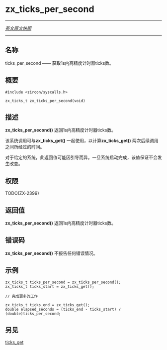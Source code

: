 # zx_ticks_per_second
---

[*英文原文快照*](https://github.com/fuchsia-mirror/zircon/blob/9b1d42b6f62ed4a4fe443eb03e020c74abcc8875/docs/syscalls/ticks_per_second.md)

---
<!-- ## NAME -->
## 名称

<!-- ticks_per_second - Read the number of high-precision timer ticks in a second. -->
ticks_per_second —— 获取1s内高精度计时器ticks数。

<!-- ## SYNOPSIS -->
## 概要

```
#include <zircon/syscalls.h>

zx_ticks_t zx_ticks_per_second(void)
```

<!-- ## DESCRIPTION -->
## 描述

<!-- **zx_ticks_per_second**() returns the number of high-precision timer ticks in a
second. -->
**zx_ticks_per_second()** 返回1s内高精度计时器ticks数。

<!-- This can be used together with **zx_ticks_get**() to calculate the amount of
time elapsed between two subsequent calls to **zx_ticks_get**(). -->
该系统调用可与**zx_ticks_get()** 一起使用，以计算**zx_ticks_get()** 两次后续调用之间所经过的时间。

<!-- This value can vary from boot to boot of a given system. Once booted,
this value is guaranteed not to change. -->
对于给定的系统，此返回值可能因引导而异。一旦系统启动完成，该值保证不会发生改变。

<!-- ## RIGHTS -->
## 权限

TODO(ZX-2399)

<!-- ## RETURN VALUE -->
## 返回值

<!-- **zx_ticks_per_second**() returns the number of high-precision timer ticks in a
second. -->
**zx_ticks_per_second()** 返回1s内高精度计时器ticks数。

<!-- ## ERRORS -->
## 错误码

<!-- **zx_ticks_per_second**() does not report any error conditions. -->
**zx_ticks_per_second()** 不报告任何错误情况。

<!-- ## EXAMPLES -->
## 示例

<!-- ```
zx_ticks_t ticks_per_second = zx_ticks_per_second();
zx_ticks_t ticks_start = zx_ticks_get();

// do some more work

zx_ticks_t ticks_end = zx_ticks_get();
double elapsed_seconds = (ticks_end - ticks_start) / (double)ticks_per_second;

``` -->

```
zx_ticks_t ticks_per_second = zx_ticks_per_second();
zx_ticks_t ticks_start = zx_ticks_get();

// 完成更多的工作

zx_ticks_t ticks_end = zx_ticks_get();
double elapsed_seconds = (ticks_end - ticks_start) / (double)ticks_per_second;

```

<!-- ## SEE ALSO -->
## 另见

[ticks_get](ticks_get.md)